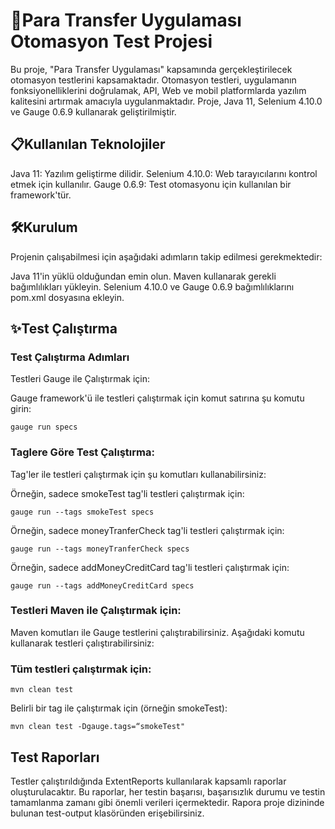 # 🚀Para Transfer Uygulaması Otomasyon Test Projesi

Bu proje, "Para Transfer Uygulaması" kapsamında gerçekleştirilecek otomasyon testlerini kapsamaktadır. 
Otomasyon testleri, uygulamanın fonksiyonelliklerini doğrulamak, API, Web ve mobil platformlarda yazılım kalitesini artırmak amacıyla uygulanmaktadır. 
Proje, Java 11, Selenium 4.10.0 ve Gauge 0.6.9 kullanarak geliştirilmiştir.

##  📋Kullanılan Teknolojiler

Java 11: Yazılım geliştirme dilidir.
Selenium 4.10.0: Web tarayıcılarını kontrol etmek için kullanılır.
Gauge 0.6.9: Test otomasyonu için kullanılan bir framework'tür.

##  🛠️Kurulum

Projenin çalışabilmesi için aşağıdaki adımların takip edilmesi gerekmektedir:

Java 11'in yüklü olduğundan emin olun.
Maven kullanarak gerekli bağımlılıkları yükleyin.
Selenium 4.10.0 ve Gauge 0.6.9 bağımlılıklarını pom.xml dosyasına ekleyin.

## ✨Test Çalıştırma

### Test Çalıştırma Adımları

Testleri Gauge ile Çalıştırmak için:

Gauge framework'ü ile testleri çalıştırmak için komut satırına şu komutu girin:


```gauge run specs```

### Taglere Göre Test Çalıştırma:

Tag'ler ile testleri çalıştırmak için şu komutları kullanabilirsiniz:

Örneğin, sadece smokeTest tag'li testleri çalıştırmak için:


```gauge run --tags smokeTest specs```

Örneğin, sadece moneyTranferCheck tag'li testleri çalıştırmak için:


```gauge run --tags moneyTranferCheck specs```

Örneğin, sadece addMoneyCreditCard tag'li testleri çalıştırmak için:


```gauge run --tags addMoneyCreditCard specs```

### Testleri Maven ile Çalıştırmak için:

Maven komutları ile Gauge testlerini çalıştırabilirsiniz. Aşağıdaki komutu kullanarak testleri çalıştırabilirsiniz:

### Tüm testleri çalıştırmak için:


```mvn clean test```

Belirli bir tag ile çalıştırmak için (örneğin smokeTest):


```mvn clean test -Dgauge.tags=“smokeTest"```





## Test Raporları

Testler çalıştırıldığında ExtentReports kullanılarak kapsamlı raporlar oluşturulacaktır. Bu raporlar, her testin başarısı, başarısızlık durumu ve testin tamamlanma zamanı gibi önemli verileri içermektedir. Rapora proje dizininde bulunan test-output klasöründen erişebilirsiniz.
